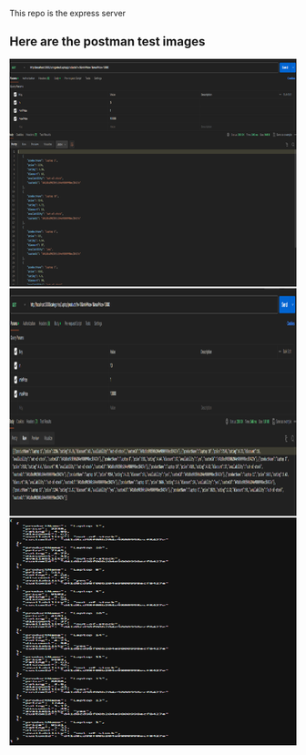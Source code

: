This repo is the express server

## Here are the postman test images
<img src="./assets/1.png" width="800" height="400"> 
<img src="./assets/2.png" width="800" height="400">
<img src="./assets/3.png" width="800" height="400">